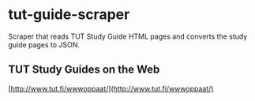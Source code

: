 # tut-guide-scraper
Scraper that reads TUT Study Guide HTML pages and converts the study guide pages to JSON.

## TUT Study Guides on the Web
[http://www.tut.fi/wwwoppaat/](http://www.tut.fi/wwwoppaat/)